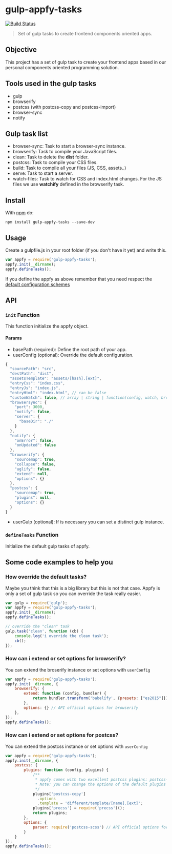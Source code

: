 # gulp-appfy-tasks
[![Build Status](https://travis-ci.org/geut/gulp-appfy-tasks.svg?branch=master)](https://travis-ci.org/geut/gulp-appfy-tasks)
> Set of gulp tasks to create frontend components oriented apps.

## Objective
This project has a set of gulp task to create your frontend apps based in our personal components oriented programming solution.

## Tools used in the gulp tasks
- gulp
- browserify
- postcss (with postcss-copy and postcss-import)
- browser-sync
- notify

## Gulp task list
- browser-sync: Task to start a browser-sync instance.
- browserify: Task to compile your JavaScript files.
- clean: Task to delete the **dist** folder.
- postcss: Task to compile your CSS files.
- build: Task to compile all your files (JS, CSS, assets..)
- serve: Task to start a server.
- watch-files: Task to watch for CSS and index.html changes. For the JS files we use **watchify** defined in the browserify task.

## <a name="install"></a> Install

With [npm](https://npmjs.com/package/gulp-appfy-tasks) do:

```
npm install gulp-appfy-tasks --save-dev
```

## <a name="usage"></a> Usage

Create a gulpfile.js in your root folder (if you don't have it yet) and write this.

```javascript
var appfy = require('gulp-appfy-tasks');
appfy.init(__dirname);
appfy.defineTasks();
```

If you define the appfy as above remember that you need respect the [default configuration schemes](#userConfig)

## <a name="api"></a> API

### ```init``` Function
This function initialize the appfy object.

#### Params
- basePath (required): Define the root path of your app.
- <a name="userConfig"></a> userConfig (optional): Override the default configuration.
```javascript
{
  "sourcePath": "src",
  "destPath": "dist",
  "assetsTemplate": "assets/[hash].[ext]",
  "entryCss": "index.css",
  "entryJs": "index.js",
  "entryHtml": "index.html", // can be false
  "customWatch": false, // array | string | function(config, watch, browserSync)
  "browsersync": {
    "port": 3000,
    "notify": false,
    "server": {
      "baseDir": "./"
    }
  },
  "notify": {
    "onError": false,
    "onUpdated": false
  },
  "browserify": {
    "sourcemap": true,
    "collapse": false,
    "uglify": false,
    "extend": null,
    "options": {}
  },
  "postcss": {
    "sourcemap": true,
    "plugins": null,
    "options": {}
  }
}
```
- userGulp (optional): If is necessary you can set a distinct gulp instance.

### ```defineTasks``` Function
Initialize the default gulp tasks of appfy.

## Some code examples to help you

### How override the default tasks?
Maybe you think that this is a big library but this is not that case. Appfy is only a set of gulp task so you can override the task really easier.

```javascript
var gulp = require('gulp');
var appfy = require('gulp-appfy-tasks');
appfy.init(__dirname);
appfy.defineTasks();

// override the "clean" task
gulp.task('clean', function (cb) {
    console.log('i override the clean task');
    cb();
});
```

### How can i extend or set options for browserify?
You can extend the broserify instance or set options with ```userConfig```

```javascript
var appfy = require('gulp-appfy-tasks');
appfy.init(__dirname, {
    browserify: {
        extend: function (config, bundler) {
            return bundler.transform('babelify', {presets: ["es2015"]});
        },
        options: {} // API official options for browserify
    },
});
appfy.defineTasks();
```

### How can i extend or set options for postcss?
You can extend the postcss instance or set options with ```userConfig```

```javascript
var appfy = require('gulp-appfy-tasks');
appfy.init(__dirname, {
    postcss: {
        plugins: function (config, plugins) {
            /**
             * appfy comes with two excellent postcss plugins: postcss-copy and postcss-import.
             * Note: you can change the options of the default plugins or maybe delete it.
             */
            plugins['postcss-copy']
              .options
              .template = 'different/template/[name].[ext]';
            plugins['precss'] = require('precss')();
            return plugins;
        },
        options: {
            parser: require('postcss-scss') // API official options for postcss
        }
    }
});
appfy.defineTasks();
```
